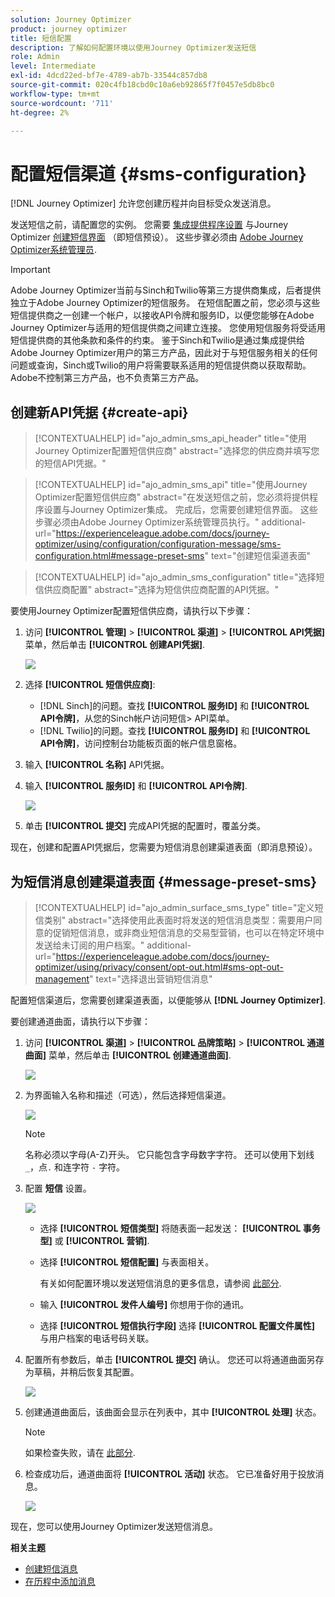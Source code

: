 ```yaml
---
solution: Journey Optimizer
product: journey optimizer
title: 短信配置
description: 了解如何配置环境以使用Journey Optimizer发送短信
role: Admin
level: Intermediate
exl-id: 4dcd22ed-bf7e-4789-ab7b-33544c857db8
source-git-commit: 020c4fb18cbd0c10a6eb92865f7f0457e5db8bc0
workflow-type: tm+mt
source-wordcount: '711'
ht-degree: 2%

---
```


# 配置短信渠道 {#sms-configuration}

[!DNL Journey Optimizer] 允许您创建历程并向目标受众发送消息。

发送短信之前，请配置您的实例。 您需要 [集成提供程序设置](#create-api) 与Journey Optimizer [创建短信界面](#message-preset-sms) （即短信预设）。 这些步骤必须由 [Adobe Journey Optimizer系统管理员](../start/path/administrator.md).

>[!IMPORTANT]
>
>Adobe Journey Optimizer当前与Sinch和Twilio等第三方提供商集成，后者提供独立于Adobe Journey Optimizer的短信服务。  在短信配置之前，您必须与这些短信提供商之一创建一个帐户，以接收API令牌和服务ID，以便您能够在Adobe Journey Optimizer与适用的短信提供商之间建立连接。 您使用短信服务将受适用短信提供商的其他条款和条件的约束。 鉴于Sinch和Twilio是通过集成提供给Adobe Journey Optimizer用户的第三方产品，因此对于与短信服务相关的任何问题或查询，Sinch或Twilio的用户将需要联系适用的短信提供商以获取帮助。 Adobe不控制第三方产品，也不负责第三方产品。

## 创建新API凭据 {#create-api}

>[!CONTEXTUALHELP]
>id="ajo_admin_sms_api_header"
>title="使用Journey Optimizer配置短信供应商"
>abstract="选择您的供应商并填写您的短信API凭据。"

>[!CONTEXTUALHELP]
>id="ajo_admin_sms_api"
>title="使用Journey Optimizer配置短信供应商"
>abstract="在发送短信之前，您必须将提供程序设置与Journey Optimizer集成。 完成后，您需要创建短信界面。 这些步骤必须由Adobe Journey Optimizer系统管理员执行。"
>additional-url="https://experienceleague.adobe.com/docs/journey-optimizer/using/configuration/configuration-message/sms-configuration.html#message-preset-sms" text="创建短信渠道表面"

>[!CONTEXTUALHELP]
>id="ajo_admin_sms_configuration"
>title="选择短信供应商配置"
>abstract="选择为短信供应商配置的API凭据。"

要使用Journey Optimizer配置短信供应商，请执行以下步骤：

1. 访问 **[!UICONTROL 管理]** > **[!UICONTROL 渠道]** > **[!UICONTROL API凭据]** 菜单，然后单击 **[!UICONTROL 创建API凭据]**.

   ![](assets/sms_6.png)

1. 选择 **[!UICONTROL 短信供应商]**:

   * [!DNL Sinch]的问题。查找 **[!UICONTROL 服务ID]** 和 **[!UICONTROL API令牌]**，从您的Sinch帐户访问短信> API菜单。
   * [!DNL Twilio]的问题。查找 **[!UICONTROL 服务ID]** 和 **[!UICONTROL API令牌]**，访问控制台功能板页面的帐户信息窗格。

1. 输入 **[!UICONTROL 名称]** API凭据。

1. 输入 **[!UICONTROL 服务ID]** 和 **[!UICONTROL API令牌]**.

   ![](assets/sms_7.png)

1. 单击 **[!UICONTROL 提交]** 完成API凭据的配置时，覆盖分类。

现在，创建和配置API凭据后，您需要为短信消息创建渠道表面（即消息预设）。

## 为短信消息创建渠道表面 {#message-preset-sms}

>[!CONTEXTUALHELP]
>id="ajo_admin_surface_sms_type"
>title="定义短信类别"
>abstract="选择使用此表面时将发送的短信消息类型：需要用户同意的促销短信消息，或非商业短信消息的交易型营销，也可以在特定环境中发送给未订阅的用户档案。"
>additional-url="https://experienceleague.adobe.com/docs/journey-optimizer/using/privacy/consent/opt-out.html#sms-opt-out-management" text="选择退出营销短信消息"

配置短信渠道后，您需要创建渠道表面，以便能够从 **[!DNL Journey Optimizer]**.

要创建通道曲面，请执行以下步骤：

1. 访问 **[!UICONTROL 渠道]** > **[!UICONTROL 品牌策略]** > **[!UICONTROL 通道曲面]** 菜单，然后单击 **[!UICONTROL 创建通道曲面]**.

   ![](assets/preset-create.png)

1. 为界面输入名称和描述（可选），然后选择短信渠道。

   ![](assets/sms_preset.png)

   >[!NOTE]
   >
   > 名称必须以字母(A-Z)开头。 它只能包含字母数字字符。 还可以使用下划线 `_`，点`.` 和连字符 `-` 字符。

1. 配置 **短信** 设置。

   ![](assets/preset-sms.png)

   * 选择 **[!UICONTROL 短信类型]** 将随表面一起发送： **[!UICONTROL 事务型]** 或 **[!UICONTROL 营销]**.

   * 选择 **[!UICONTROL 短信配置]** 与表面相关。

      有关如何配置环境以发送短信消息的更多信息，请参阅 [此部分](#create-api).

   * 输入 **[!UICONTROL 发件人编号]** 你&#x200B;想用于你的通讯。

   * 选择 **[!UICONTROL 短信执行字段]** 选择 **[!UICONTROL 配置文件属性]** 与用户档案的电话号码关联。

1. 配置所有参数后，单击 **[!UICONTROL 提交]** 确认。 您还可以将通道曲面另存为草稿，并稍后恢复其配置。

   ![](assets/sms_preset_2.png)

1. 创建通道曲面后，该曲面会显示在列表中，其中 **[!UICONTROL 处理]** 状态。

   >[!NOTE]
   >
   >如果检查失败，请在 [此部分](#monitor-channel-surfaces).

1. 检查成功后，通道曲面将 **[!UICONTROL 活动]** 状态。 它已准备好用于投放消息。

   ![](assets/preset-active.png)

现在，您可以使用Journey Optimizer发送短信消息。

**相关主题**

* [创建短信消息](create-sms.md)
* [在历程中添加消息](../building-journeys/journeys-message.md)
